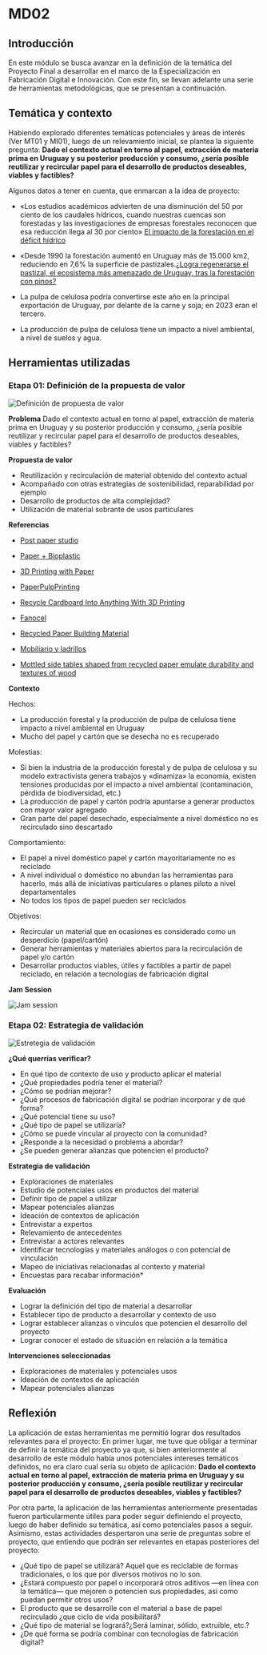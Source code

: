# MD02

## Introducción
En este módulo se busca avanzar en la definición de la temática del Proyecto Final a desarrollar en el marco de la Especialización en Fabricación Digital e Innovación. Con este fin, se llevan adelante una serie de herramientas metodológicas, que se presentan a continuación.

## Temática y contexto
Habiendo explorado diferentes temáticas potenciales y áreas de interés (Ver MT01 y MI01), luego de un relevamiento inicial, se plantea la siguiente pregunta:
<b>Dado el contexto actual en torno al papel, extracción de materia prima en Uruguay y su posterior producción y consumo, ¿sería posible reutilizar y recircular papel para el desarrollo de productos deseables, viables y factibles?</b>

Algunos datos a tener en cuenta, que enmarcan a la idea de proyecto:
- «Los estudios académicos advierten de una disminución del 50 por ciento de los caudales hídricos, cuando nuestras cuencas son forestadas y las investigaciones de empresas forestales reconocen que esa reducción llega al 30 por ciento»
[El impacto de la forestación en el déficit hídrico](https://brecha.com.uy/el-impacto-de-la-forestacion-en-el-deficit-hidrico/)

- «Desde 1990 la forestación aumentó en Uruguay más de 15.000 km2, reduciendo en 7,6% la superficie de pastizales.[¿Logra regenerarse el pastizal, el ecosistema más amenazado de Uruguay, tras la forestación con pinos?](https://ladiaria.com.uy/ciencia/articulo/2023/2/logra-regenerarse-el-pastizal-el-ecosistema-mas-amenazado-de-uruguay-tras-la-forestacion-con-pinos/)

- La pulpa de celulosa podría convertirse este año en la principal exportación de Uruguay, por delante de la carne y soja; en 2023 eran el tercero.

- La producción de pulpa de celulosa tiene un impacto a nivel ambiental, a nivel de suelos y agua.


## Herramientas utilizadas
### Etapa 01: Definición de la propuesta de valor
![Definición de propuesta de valor](<../images/MD02/Etapa 01-Definición de la propuesta de valor.png>)

<b>Problema</b>
Dado el contexto actual en torno al papel, extracción de materia prima en Uruguay y su posterior producción y consumo, ¿sería posible reutilizar y recircular papel para el desarrollo de productos deseables, viables y factibles?

<b>Propuesta de valor</b>

- Reutilización y recirculación de material obtenido del contexto actual
- Acompañado con otras estrategias de sostenibilidad, reparabilidad por ejemplo
- Desarrollo de productos de alta complejidad?
- Utilización de material sobrante de usos particulares

<b>Referencias</b>
- [Post paper studio](https://www.instagram.com/postpaperstudio/)

- [Paper + Bioplastic](https://evagaribaldi.com/Paper-Bioplastic)

- [3D Printing with Paper](https://www.engineering.com/story/3d-printing-with-paperreducing-waste-one-model-at-a-time)

- [PaperPulpPrinting](https://www.hackster.io/news/sustainable-3d-printing-with-paper-pulp-463c88cb3ae7)

- [Recycle Cardboard Into Anything With 3D Printing](https://www.instructables.com/Recycle-Cardboard-Into-Anything-With-3D-Printing/)

- [Fanocel](https://materialsassemble.com/materials-library/bio-based-materials/organic-waste/fanocel/)

- [Recycled Paper Building Material](https://materialsassemble.com/materials-library/recycled-materials/recycled-paper/recycled-paper-building-material-cellulose/)

- [Mobiliario y ladrillos](https://katietreggiden.com/craft/studio-woojai-turns-waste-paper-into-bricks-and-furniture-circular-by-design-design-milk/)

- [Mottled side tables shaped from recycled paper emulate durability and textures of wood](https://www.designboom.com/design/mottled-side-tables-recycled-paper-durability-textures-donatas-zukauskas-06-08-2023/)

<b>Contexto</b>

Hechos:
- La producción forestal y la producción de pulpa de celulosa tiene impacto a nivel ambiental en Uruguay
- Mucho del papel y cartón que se desecha no es recuperado

Molestias:

- Si bien la industria de la producción forestal y de pulpa de celulosa y su modelo extractivista genera trabajos y «dinamiza» la economía, existen tensiones producidas por el impacto a nivel ambiental (contaminación, pérdida de biodiversidad, etc.)
- La producción de papel y cartón podría apuntarse a generar productos con mayor valor agregado
- Gran parte del papel desechado, especialmente a nivel doméstico no es recirculado sino descartado

Comportamiento:
- El papel a nivel doméstico papel y cartón mayoritariamente no es reciclado
- A nivel individual o doméstico no abundan las herramientas para hacerlo, más allá de iniciativas particulares o planes piloto a nivel departamentales
- No todos los tipos de papel pueden ser reciclados

Objetivos:
- Recircular un material que en ocasiones es considerado como un desperdicio (papel/cartón)
- Generar herramientas y materiales abiertos para la recirculación de papel y/o cartón
- Desarrollar productos viables, útiles y factibles a partir de papel reciclado, en relación a tecnologías de fabricación digital

<b>Jam Session</b>

![Jam session](<../images/MD02/Etapa 02-Estrategia.png>)

### Etapa 02: Estrategia de validación
![Estretegia de validación](<../images/MD02/Etapa 02-Estrategia.png>)

<b>¿Qué querrías verificar?</b>

- En qué tipo de contexto de uso y producto aplicar el material
- ¿Qué propiedades podría tener el material?
- ¿Cómo se podrían mejorar?
- ¿Qué procesos de fabricación digital se podrían incorporar y de qué forma?
- ¿Qué potencial tiene su uso?
- ¿Qué tipo de papel se utilizaría?
- ¿Cómo se puede vincular al proyecto con la comunidad?
- ¿Responde a la necesidad o problema a abordar?
- ¿Se pueden generar alianzas que potencien el producto?

<b>Estrategia de validación</b>

- Exploraciones de materiales
- Estudio de potenciales usos en productos del material
- Definir tipo de papel a utilizar
- Mapear potenciales alianzas
- Ideación de contextos de aplicación
- Entrevistar a expertos
- Relevamiento de antecedentes
- Entrevistar a actores relevantes
- Identificar tecnologías y materiales análogos o con potencial de vinculación
- Mapeo de iniciativas relacionadas al contexto y material
- Encuestas para recabar información*

<b>Evaluación</b>

- Lograr la definición del tipo de material a desarrollar
- Establecer tipo de producto a desarrollar y contexto de uso
- Lograr establecer alianzas o vínculos que potencien el desarrollo del proyecto
- Lograr conocer el estado de situación en relación a la temática

<b>Intervenciones seleccionadas</b>

- Exploraciones de materiales y potenciales usos
- Ideación de contextos de aplicación
- Mapear potenciales alianzas

## Reflexión
La aplicación de estas herramientas me permitió lograr dos resultados relevantes para el proyecto:
En primer lugar, me tuve que obligar a terminar de definir la temática del proyecto ya que, si bien anteriormente al desarrollo de este módulo había unos potenciales intereses temáticos definidos, no era claro cual sería su objeto de aplicación:
<b>Dado el contexto actual en torno al papel, extracción de materia prima en Uruguay y su posterior producción y consumo, ¿sería posible reutilizar y recircular papel para el desarrollo de productos deseables, viables y factibles?</b>

Por otra parte, la aplicación de las herramientas anteriormente presentadas fueron particularmente útiles para poder seguir definiendo el proyecto, luego de haber definido su temática, así como potenciales pasos a seguir. Asimismo, estas actividades despertaron una serie de preguntas sobre el proyecto, que entiendo que podrán ser relevantes en etapas posteriores del proyecto:
- ¿Qué tipo de papel se utilizará? Aquel que es reciclable de formas tradicionales, o los que por diversos motivos no lo son.
- ¿Estará compuesto por papel o incorporará otros aditivos —en línea con la temática— que mejoren o potencien sus propiedades, así como puedan permitir otros usos?
- El producto que se desarrolle con el material a base de papel recirculado ¿que ciclo de vida posibilitará?
- ¿Qué tipo de material se logrará?¿Será laminar, sólido, extruible, etc.?
- ¿De qué forma se podría combinar con tecnologías de fabricación digital?

